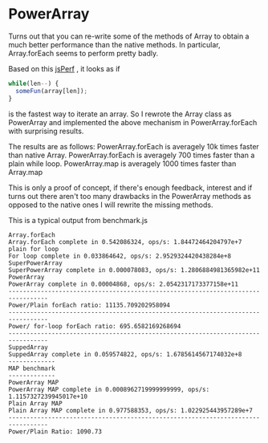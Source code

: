 # PowerArray

Turns out that you can re-write some of the methods of Array to obtain a much better performance than the native methods.
In particular, Array.forEach seems to perform pretty badly.

Based on this [jsPerf](http://jsperf.com/fastest-array-loops-in-javascript/2) , it looks as if 
```javascript
while(len--) {
  someFun(array[len]);
}
```

is the fastest way to iterate an array.
So I rewrote the Array class as PowerArray and implemented the above mechanism in PowerArray.forEach with surprising results.

The results are as follows:
PowerArray.forEach is averagely 10k times faster than native Array.
PowerArray.forEach is averagely 700 times faster than a plain while loop.
PowerArray.map is averagely 1000 times faster than Array.map

This is only a proof of concept, if there's enough feedback, interest and if turns out there aren't too many drawbacks in the PowerArray methods as opposed to the native ones I will rewrite the missing methods.

This is a typical output from benchmark.js

```
Array.forEach
Array.forEach complete in 0.542086324, ops/s: 1.84472464204797e+7
plain for loop
For loop complete in 0.033864642, ops/s: 2.9529324420438284e+8
SuperPowerArray
SuperPowerArray complete in 0.000078083, ops/s: 1.2806884981365982e+11
PowerArray
PowerArray complete in 0.00004868, ops/s: 2.0542317173377158e+11
---------------------------------------------------------------------------------
Power/Plain forEach ratio: 11135.709202958094
---------------------------------------------------------------------------------
Power/ for-loop forEach ratio: 695.6582169268694
---------------------------------------------------------------------------------
SuppedArray
SuppedArray complete in 0.059574822, ops/s: 1.6785614567174032e+8
-------------
MAP benchmark
-------------
PowerArray MAP
PowerArray MAP complete in 0.0008962719999999999, ops/s: 1.1157327239945017e+10
Plain Array MAP
Plain Array MAP complete in 0.977588353, ops/s: 1.022925443957289e+7
---------------------------------------------------------------------------------
Power/Plain Ratio: 1090.73
```
